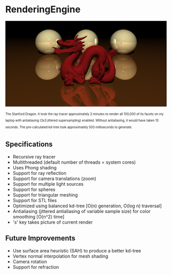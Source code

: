 # RenderingEngine

<a><img src="https://github.com/dmhacker/RenderingEngine/blob/master/renders/db9a349f-3e7f-4a18-b673-7d0bc3cf0f12.png" align="center"></a>

<sub><sup>The Stanford Dragon. It took the ray tracer approximately 2 minutes to render all 100,000 of its facets on my laptop with antialiasing (3x3 jittered supersampling) enabled. Without antialiasing, it would have taken 13 seconds. The pre-calculated kd-tree took approximately 500 milliseconds to generate.</sup></sub>

## Specifications

* Recursive ray tracer
* Multithreaded (default number of threads = system cores)
* Uses Phong shading
* Support for ray reflection
* Support for camera translations (zoom)
* Support for multiple light sources
* Support for spheres
* Support for triangular meshing
* Support for STL files
* Optimized using balanced kd-tree [O(n) generation, O(log n) traversal]
* Antialiasing (jittered antialiasing of variable sample size) for color smoothing [O(n^2) time]
* 's' key takes picture of current render 

## Future Improvements

* Use surface area heuristic (SAH) to produce a better kd-tree
* Vertex normal interpolation for mesh shading
* Camera rotation
* Support for refraction


